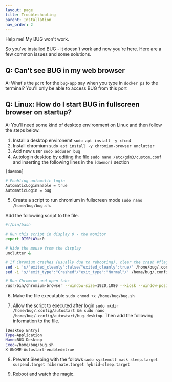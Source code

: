 ```yaml
---
layout: page
title: Troubleshooting
parent: Installation
nav_order: 2
---
```


Help me! My BUG won't work.

So you've installed BUG - it doesn't work and now you're here. Here are a few common issues and some solutions.

## Q: Can't see BUG in my web browser

A: What's the `port` for the `bug-app` say when you type in `docker ps` to the terminal? You'll only be able to access BUG from this port

## Q: Linux: How do I start BUG in fullscreen browser on startup?

A: You'll need some kind of desktop environment on Linux and then follow the steps below.

1. Install a desktop environemt `sudo apt install -y xfce4`
2. Install chromium `sudo apt install -y chromium-browser unclutter`
3. Add new user `sudo adduser bug`
4. Autologin desktop by editing the file `sudo nano /etc/gdm3/custom.conf` and inserting the following lines in the `[daemon]` section

```bash
[daemon]

# Enabling automatic login
AutomaticLoginEnable = true
AutomaticLogin = bug
```

5. Create a script to run chromium in fullscreen mode `sudo nano /home/bug/bug.sh`.

Add the followiing script to the file.

```bash
#!/bin/bash

# Run this script in display 0 - the monitor
export DISPLAY=:0

# Hide the mouse from the display
unclutter &

# If Chromium crashes (usually due to rebooting), clear the crash #flag so we don't have the annoying warning bar
sed -i 's/"exited_cleanly":false/"exited_cleanly":true/' /home/bug/.config/chromium/Default/Preferences
sed -i 's/"exit_type":"Crashed"/"exit_type":"Normal"/' /home/bug/.config/chromium/Default/Preferences

# Run Chromium and open tabs
/usr/bin/chromium-browser --window-size=1920,1080 --kiosk --window-position=0,0 http://127.0.0.1 &
```

6. Make the file executable `sudo chmod +x /home/bug/bug.sh`

7. Allow the script to executed after login `sudo mkdir /home/bug/.config/autostart && sudo nano /home/bug/.config/autostart/bug.desktop`. Then add the following information to the file.

```bash
[Desktop Entry]
Type=Application
Name=BUG Desktop
Exec=/home/bug/bug.sh
X-GNOME-Autostart-enabled=true
```

8. Prevent Sleeping with the follows `sudo systemctl mask sleep.target suspend.target hibernate.target hybrid-sleep.target`

9. Reboot and watch the magic.
